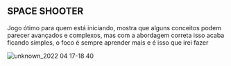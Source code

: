 ## SPACE SHOOTER

Jogo ótimo para quem está iniciando, mostra que alguns conceitos podem parecer avançados e complexos, mas com a abordagem correta isso acaba ficando simples, o foco é sempre aprender mais e é isso que irei fazer

![unknown_2022 04 17-18 40](https://user-images.githubusercontent.com/89985304/163734017-8de6e9ba-d3a8-4629-9aad-185bc0669822.gif)